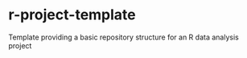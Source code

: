 # r-project-template
Template providing a basic repository structure for an R data analysis project 
